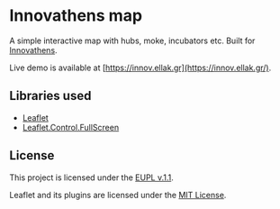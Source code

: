 # Innovathens map

A simple interactive map with hubs, moke, incubators etc. Built for [Innovathens](http://www.innovathens.gr/).

Live demo is available at [https://innov.ellak.gr](https://innov.ellak.gr/).

## Libraries used

* [Leaflet](http://leafletjs.com/)
* [Leaflet.Control.FullScreen](https://github.com/brunob/leaflet.fullscreen/)

## License

This project is licensed under the [EUPL v.1.1](https://joinup.ec.europa.eu/software/page/eupl).

Leaflet and its plugins are licensed under the [MIT License](http://opensource.org/licenses/MIT).
